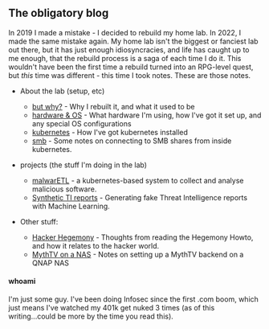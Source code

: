 ## The obligatory blog

In 2019 I made a mistake - I decided to rebuild my home lab. In 2022, I made the same mistake again. 
My home lab isn't the biggest or fanciest lab out there, but it has just enough idiosyncracies, and 
life has caught up to me enough, that the rebuild process is a saga of each time I do it. This 
wouldn't have been the first time a rebuild turned into an RPG-level quest, but *this* time was 
different - this time I took notes. These are those notes.

- About the lab (setup, etc)
  - [but why?](/lab/why.md) - Why I rebuilt it, and what it used to be
  - [hardware & OS](/lab/hardware.md) - What hardware I'm using, how I've got it set up, and any special OS configurations
  - [kubernetes](/lab/kubernetes.md) - How I've got kubernetes installed
  - [smb](/lab/smb.md) - Some notes on connecting to SMB shares from inside kubernetes.

- projects (the stuff I'm doing in the lab)
  - [malwarETL](/projects/malwarETL.md) - a kubernetes-based system to collect and analyse malicious software. 
  - [Synthetic TI reports](/projects/Synthetic-TI.md) - Generating fake Threat Intelligence reports with Machine Learning.

- Other stuff:
  - [Hacker Hegemony](/thoughts/hacker_hegemony.md) - Thoughts from reading the Hegemony Howto, and how it
    relates to the hacker world.
  - [MythTV on a NAS](/thoughts/mythtv_nas.md) - Notes on setting up a MythTV backend on a QNAP NAS

#### whoami

I'm just some guy. I've been doing Infosec since the first .com boom, which just means I've watched my 
401k get nuked 3 times (as of this writing...could be more by the time you read this).
